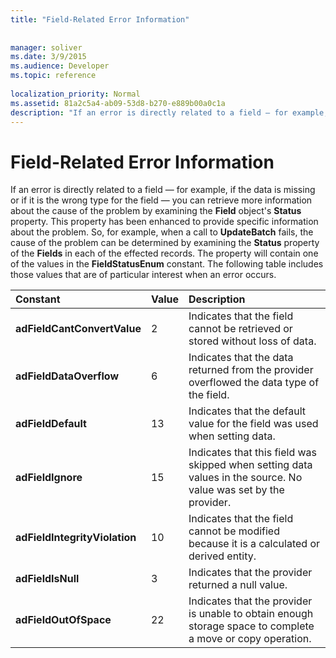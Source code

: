 ```yaml
---
title: "Field-Related Error Information"
 
 
manager: soliver
ms.date: 3/9/2015
ms.audience: Developer
ms.topic: reference
  
localization_priority: Normal
ms.assetid: 81a2c5a4-ab09-53d8-b270-e889b00a0c1a
description: "If an error is directly related to a field — for example, if the data is missing or if it is the wrong type for the field — you can retrieve more information about the cause of the problem by examining the Field object's Status property. This property has been enhanced to provide specific information about the problem. So, for example, when a call to UpdateBatch fails, the cause of the problem can be determined by examining the Status property of the Fields in each of the effected records. The property will contain one of the values in the FieldStatusEnum constant. The following table includes those values that are of particular interest when an error occurs."
---
```


# Field-Related Error Information

If an error is directly related to a field — for example, if the data is missing or if it is the wrong type for the field — you can retrieve more information about the cause of the problem by examining the **Field** object's **Status** property. This property has been enhanced to provide specific information about the problem. So, for example, when a call to **UpdateBatch** fails, the cause of the problem can be determined by examining the **Status** property of the **Fields** in each of the effected records. The property will contain one of the values in the **FieldStatusEnum** constant. The following table includes those values that are of particular interest when an error occurs. 
  
|**Constant**|**Value**|**Description**|
|:-----|:-----|:-----|
|**adFieldCantConvertValue** <br/> |2  <br/> |Indicates that the field cannot be retrieved or stored without loss of data.  <br/> |
|**adFieldDataOverflow** <br/> |6  <br/> |Indicates that the data returned from the provider overflowed the data type of the field.  <br/> |
|**adFieldDefault** <br/> |13  <br/> |Indicates that the default value for the field was used when setting data.  <br/> |
|**adFieldIgnore** <br/> |15  <br/> |Indicates that this field was skipped when setting data values in the source. No value was set by the provider.  <br/> |
|**adFieldIntegrityViolation** <br/> |10  <br/> |Indicates that the field cannot be modified because it is a calculated or derived entity.  <br/> |
|**adFieldIsNull** <br/> |3  <br/> |Indicates that the provider returned a null value.  <br/> |
|**adFieldOutOfSpace** <br/> |22  <br/> |Indicates that the provider is unable to obtain enough storage space to complete a move or copy operation.  <br/> |
   

